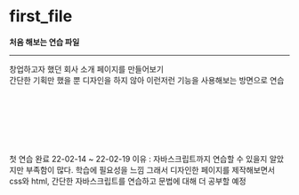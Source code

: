 # first_file
**처음 해보는 연습 파일**

---

창업하고자 했던 회사 소개 페이지를 만들어보기 
<br>
간단한 기획만 했을 뿐 디자인을 하지 않아 이런저런 기능을 사용해보는 방면으로 연습

<br><br><br>
---
첫 연습 완료 22-02-14 ~ 22-02-19
이유 : 자바스크립트까지 연습할 수 있을지 알았지만 부족함이 많다. 학습에 필요성을 느낌
그래서 디자인한 페이지를 제작해보면서 css와 html, 간단한 자바스크립트를 연습하고 문법에 대해 더 공부할 예정 
